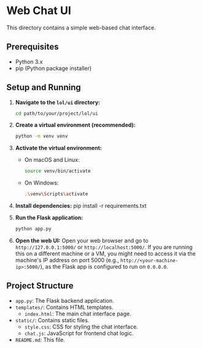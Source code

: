 # Web Chat UI

This directory contains a simple web-based chat interface.

## Prerequisites

- Python 3.x
- pip (Python package installer)

## Setup and Running

1.  **Navigate to the `lol/ui` directory:**
    ```bash
    cd path/to/your/project/lol/ui
    ```

2.  **Create a virtual environment (recommended):**
    ```bash
    python -m venv venv
    ```

3.  **Activate the virtual environment:**
    -   On macOS and Linux:
        ```bash
        source venv/bin/activate
        ```
    -   On Windows:
        ```bash
        .\venv\Scripts\activate
        ```

4.  **Install dependencies:**
    pip install -r requirements.txt

5.  **Run the Flask application:**
    ```bash
    python app.py
    ```

6.  **Open the web UI:**
    Open your web browser and go to `http://127.0.0.1:5000/` or `http://localhost:5000/`. If you are running this on a different machine or a VM, you might need to access it via the machine's IP address on port 5000 (e.g., `http://<your-machine-ip>:5000/`), as the Flask app is configured to run on `0.0.0.0`.

## Project Structure

-   `app.py`: The Flask backend application.
-   `templates/`: Contains HTML templates.
    -   `index.html`: The main chat interface page.
-   `static/`: Contains static files.
    -   `style.css`: CSS for styling the chat interface.
    -   `chat.js`: JavaScript for frontend chat logic.
-   `README.md`: This file.
